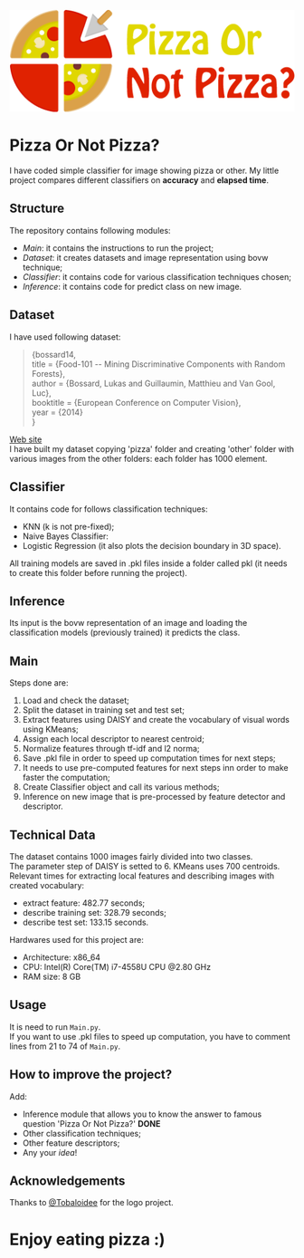 <p align="center"><img src="/logo/pizzaornotpizza-logotype-horizontal.png"></p>

Pizza Or Not Pizza?  
===================
I have coded simple classifier for image showing pizza or other. My little project compares different classifiers on **accuracy** and **elapsed time**.  

Structure  
---------
The repository contains following modules:  
- *Main*: it contains the instructions to run the project;  
- *Dataset*: it creates datasets and image representation using bovw technique;  
- *Classifier*: it contains code for various classification techniques chosen;  
- *Inference*: it contains code for predict class on new image. 

Dataset  
--------
I have used following dataset:  
>{bossard14,  
>  title = {Food-101 -- Mining Discriminative Components with Random Forests},  
>  author = {Bossard, Lukas and Guillaumin, Matthieu and Van Gool, Luc},  
>  booktitle = {European Conference on Computer Vision},  
>  year = {2014}  
>}  

[Web site](https://www.vision.ee.ethz.ch/datasets_extra/food-101/)  
I have built my dataset copying 'pizza' folder and creating 'other' folder with various images from the other folders: each folder has 1000 element.  

Classifier 
-----------
It contains code for follows classification techniques:  
- KNN (k is not pre-fixed);  
- Naive Bayes Classifier:  
- Logistic Regression (it also plots the decision boundary in 3D space).  

All training models are saved in .pkl files inside a folder called pkl (it needs to create this folder before running the project).  

Inference
-----------
Its input is the bovw representation of an image and loading the classification models (previously trained) it predicts the class.  

Main  
------
Steps done are:  
1. Load and check the dataset;  
2. Split the dataset in training set and test set;  
3. Extract features using DAISY and create the vocabulary of visual words using KMeans;  
4. Assign each local descriptor to nearest centroid;  
5. Normalize features through tf-idf and l2 norma;  
6. Save .pkl file in order to speed up computation times for next steps;  
7. It needs to use pre-computed features for next steps inn order to make faster the computation;  
8. Create Classifier object and call its various methods;  
9. Inference on new image that is pre-processed by feature detector and descriptor.  

Technical Data
----------------
The dataset contains 1000 images fairly divided into two classes.  
The parameter step of DAISY is setted to 6. KMeans uses 700 centroids.  
Relevant times for extracting local features and describing images with created vocabulary:  
- extract feature: 482.77 seconds;  
- describe training set: 328.79 seconds;  
- describe test set: 133.15 seconds.  

Hardwares used for this project are:  
- Architecture: x86_64  
- CPU: Intel(R) Core(TM) i7-4558U CPU @2.80 GHz  
- RAM size: 8 GB  

Usage
------
It is need to run `Main.py`.  
If you want to use .pkl files to speed up computation, you have to comment lines from 21 to 74 of `Main.py`.  

How to improve the project?
----------------------------
Add:  
- Inference module that allows you to know the answer to famous question 'Pizza Or Not Pizza?' **DONE**  
- Other classification techniques;  
- Other feature descriptors;  
- Any your *idea*!  

Acknowledgements
-----------------
Thanks to [@Tobaloidee](https://github.com/Tobaloidee) for the logo project.

Enjoy eating pizza :)
=====================
